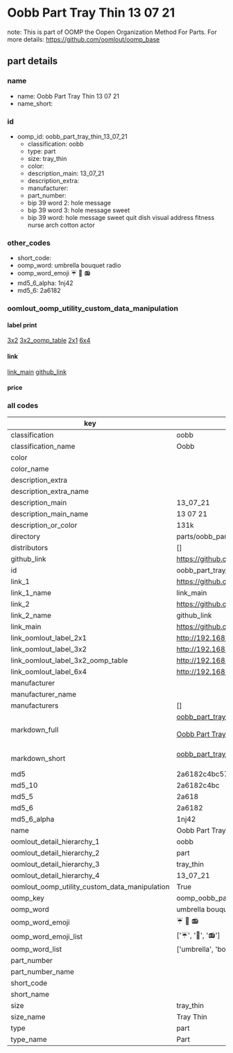 # Oobb Part Tray Thin 13 07 21  

note: This is part of OOMP the Oopen Organization Method For Parts. For more details: https://github.com/oomlout/oomp_base

##  part details





### name
* name: Oobb Part Tray Thin 13 07 21
* name_short: 
### id
* oomp_id: oobb_part_tray_thin_13_07_21
  * classification: oobb
  * type: part
  * size: tray_thin
  * color: 
  * description_main: 13_07_21
  * description_extra: 
  * manufacturer: 
  * part_number: 
  * bip 39 word 2: hole message
  * bip 39 word 3: hole message sweet
  * bip 39 word: hole message sweet quit dish visual address fitness nurse arch cotton actor

### other_codes
* short_code: 
* oomp_word: umbrella bouquet radio
* oomp_word_emoji :umbrella: :bouquet: :radio:
* md5_6_alpha: 1nj42
* md5_6: 2a6182






### oomlout_oomp_utility_custom_data_manipulation
#### label print
[3x2](http://192.168.1.245:1112/?label=oomp%201nj42)
[3x2_oomp_table](http://192.168.1.107:1112/?label=oomp%201nj42)
[2x1](http://192.168.1.242:1112/?label=oomp%201nj42)
[6x4](http://192.168.1.55:1112/?label=oomp%201nj42)    

#### link

[link_main](https://github.com/oomlout/oomlout_oomp_current_version_messy/tree/main/parts/oobb_part_tray_thin_13_07_21) [github_link](https://github.com/oomlout/oomlout_oomp_part_src/tree/main/parts/oobb_part_tray_thin_13_07_21)                             

#### price







### all codes 
| key | value |  
| --- | --- |  
| classification | oobb |  
| classification_name | Oobb |  
| color |  |  
| color_name |  |  
| description_extra |  |  
| description_extra_name |  |  
| description_main | 13_07_21 |  
| description_main_name | 13 07 21 |  
| description_or_color | 131k |  
| directory | parts/oobb_part_tray_thin_13_07_21 |  
| distributors | [] |  
| github_link | https://github.com/oomlout/oomlout_oomp_part_src/tree/main/parts/oobb_part_tray_thin_13_07_21 |  
| id | oobb_part_tray_thin_13_07_21 |  
| link_1 | https://github.com/oomlout/oomlout_oomp_current_version_messy/tree/main/parts/oobb_part_tray_thin_13_07_21 |  
| link_1_name | link_main |  
| link_2 | https://github.com/oomlout/oomlout_oomp_part_src/tree/main/parts/oobb_part_tray_thin_13_07_21 |  
| link_2_name | github_link |  
| link_main | https://github.com/oomlout/oomlout_oomp_current_version_messy/tree/main/parts/oobb_part_tray_thin_13_07_21 |  
| link_oomlout_label_2x1 | http://192.168.1.242:1112/?label=oomp%201nj42 |  
| link_oomlout_label_3x2 | http://192.168.1.245:1112/?label=oomp%201nj42 |  
| link_oomlout_label_3x2_oomp_table | http://192.168.1.107:1112/?label=oomp%201nj42 |  
| link_oomlout_label_6x4 | http://192.168.1.55:1112/?label=oomp%201nj42 |  
| manufacturer |  |  
| manufacturer_name |  |  
| manufacturers | [] |  
| markdown_full | [oobb_part_tray_thin_13_07_21](https://github.com/oomlout/oomlout_oomp_current_version_messy/tree/main/parts/oobb_part_tray_thin_13_07_21)<br>[](https://github.com/oomlout/oomlout_oomp_current_version_messy/tree/main/parts/oobb_part_tray_thin_13_07_21)<br>[Oobb Part Tray Thin 13 07 21](https://github.com/oomlout/oomlout_oomp_current_version_messy/tree/main/parts/oobb_part_tray_thin_13_07_21)<br><br> |  
| markdown_short | [oobb_part_tray_thin_13_07_21](https://github.com/oomlout/oomlout_oomp_current_version_messy/tree/main/parts/oobb_part_tray_thin_13_07_21)<br><br> |  
| md5 | 2a6182c4bc57e06fd39f9afdb762fb65 |  
| md5_10 | 2a6182c4bc |  
| md5_5 | 2a618 |  
| md5_6 | 2a6182 |  
| md5_6_alpha | 1nj42 |  
| name | Oobb Part Tray Thin 13 07 21 |  
| oomlout_detail_hierarchy_1 | oobb |  
| oomlout_detail_hierarchy_2 | part |  
| oomlout_detail_hierarchy_3 | tray_thin |  
| oomlout_detail_hierarchy_4 | 13_07_21 |  
| oomlout_oomp_utility_custom_data_manipulation | True |  
| oomp_key | oomp_oobb_part_tray_thin_13_07_21 |  
| oomp_word | umbrella bouquet radio |  
| oomp_word_emoji | :umbrella: :bouquet: :radio: |  
| oomp_word_emoji_list | [':umbrella:', ':bouquet:', ':radio:'] |  
| oomp_word_list | ['umbrella', 'bouquet', 'radio'] |  
| part_number |  |  
| part_number_name |  |  
| short_code |  |  
| short_name |  |  
| size | tray_thin |  
| size_name | Tray Thin |  
| type | part |  
| type_name | Part |  
